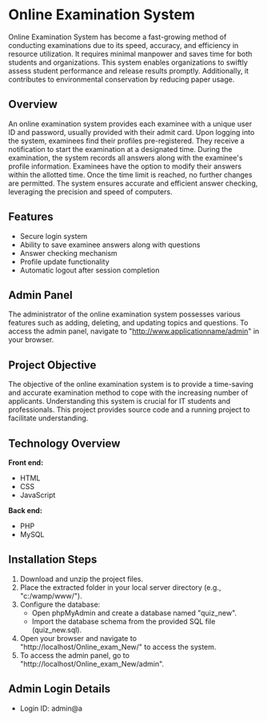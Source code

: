 # Online Examination System

Online Examination System has become a fast-growing method of conducting examinations due to its speed, accuracy, and efficiency in resource utilization. It requires minimal manpower and saves time for both students and organizations. This system enables organizations to swiftly assess student performance and release results promptly. Additionally, it contributes to environmental conservation by reducing paper usage.

## Overview

An online examination system provides each examinee with a unique user ID and password, usually provided with their admit card. Upon logging into the system, examinees find their profiles pre-registered. They receive a notification to start the examination at a designated time. During the examination, the system records all answers along with the examinee's profile information. Examinees have the option to modify their answers within the allotted time. Once the time limit is reached, no further changes are permitted. The system ensures accurate and efficient answer checking, leveraging the precision and speed of computers.

## Features

- Secure login system
- Ability to save examinee answers along with questions
- Answer checking mechanism
- Profile update functionality
- Automatic logout after session completion

## Admin Panel

The administrator of the online examination system possesses various features such as adding, deleting, and updating topics and questions. To access the admin panel, navigate to "http://www.applicationname/admin" in your browser.

## Project Objective

The objective of the online examination system is to provide a time-saving and accurate examination method to cope with the increasing number of applicants. Understanding this system is crucial for IT students and professionals. This project provides source code and a running project to facilitate understanding.

## Technology Overview

**Front end:**
- HTML
- CSS
- JavaScript

**Back end:**
- PHP
- MySQL

## Installation Steps

1. Download and unzip the project files.
2. Place the extracted folder in your local server directory (e.g., "c:/wamp/www/").
3. Configure the database: 
   - Open phpMyAdmin and create a database named "quiz_new".
   - Import the database schema from the provided SQL file (quiz_new.sql).
4. Open your browser and navigate to "http://localhost/Online_exam_New/" to access the system.
5. To access the admin panel, go to "http://localhost/Online_exam_New/admin".

## Admin Login Details

- Login ID: admin@a

